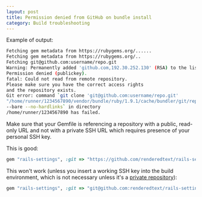 ```yaml
---
layout: post
title: Permission denied from GitHub on bundle install
category: Build troubleshooting
---
```


Example of output:

```bash
Fetching gem metadata from https://rubygems.org/......
Fetching gem metadata from https://rubygems.org/..
Fetching git@github.com:username/repo.git
Warning: Permanently added 'github.com,192.30.252.130' (RSA) to the list of known hosts.
Permission denied (publickey).
fatal: Could not read from remote repository.
Please make sure you have the correct access rights
and the repository exists.
Git error: command `git clone 'git@github.com:username/repo.git'
"/home/runner/1234567890/vendor/bundle/ruby/1.9.1/cache/bundler/git/repo-7154ad9a69a3675cd199759326aafba479a5fcd3"
--bare --no-hardlinks` in directory
/home/runner/1234567890 has failed.
```

Make sure that your Gemfile is referencing a repository with a public, read-only URL and not with a private SSH URL which requires presence of your personal SSH key.

This is good:

```ruby
gem "rails-settings", :git => "https://github.com/renderedtext/rails-settings.git"
```

This won't work (unless you insert a working SSH key into the build environment, which is not necessary unless it's a [private repository](/how-to-build-project-with-private-gems)):

```ruby
gem "rails-settings", :git => "git@github.com:renderedtext/rails-settings.git"
```
